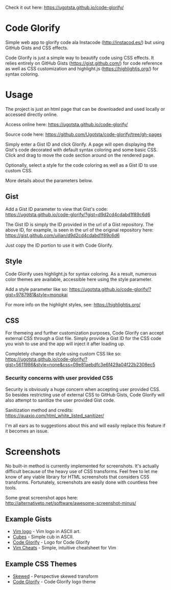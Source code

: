 Check it out here: https://ugotsta.github.io/code-glorify/

# Code Glorify

Simple web app to glorify code ala Instacode (http://instacod.es/) but using GitHub Gists and CSS effects.

Code Glorify is just a simple way to beautify code using CSS effects. It relies entirely on GitHub Gists (https://gist.github.com/) for code reference as well as CSS customization and highlight.js (https://highlightjs.org/) for syntax coloring.

# Usage

The project is just an html page that can be downloaded and used locally or accessed directly online.

Access online here:
https://ugotsta.github.io/code-glorify/

Source code here: https://github.com/Ugotsta/code-glorify/tree/gh-pages

Simply enter a Gist ID and click Glorify. A page will open displaying the Gist's code decorated with default syntax coloring and some basic CSS. Click and drag to move the code section around on the rendered page.

Optionally, select a style for the code coloring as well as a Gist ID to use custom CSS.

More details about the parameters below.

## Gist

Add a Gist ID parameter to view that Gist's code:
https://ugotsta.github.io/code-glorify/?gist=d9d2cd4cdabd1f89c6d6

The Gist ID is simply the ID provided in the url of a Gist repository. The above ID, for example, is seen in the url of the original repository here: https://gist.github.com/uilian/d9d2cd4cdabd1f89c6d6

Just copy the ID portion to use it with Code Glorify.

## Style

Code Glorify uses highlight.js for syntax coloring. As a result, numerous color themes are available, accessible here using the style parameter.

Add a style parameter like so:
https://ugotsta.github.io/code-glorify/?gist=9787981&style=monokai

For more info on the highlight styles, see: https://highlightjs.org/

## CSS

For themeing and further customization purposes, Code Glorify can accept external CSS through a Gist file. Simply provide a Gist ID for the CSS code you wish to use and the app will inject it after loading up.

Completely change the style using custom CSS like so:
https://ugotsta.github.io/code-glorify/?gist=5611986&style=none&css=09e81aebdfc3e6f429a04f22b2308ec5

### Security concerns with user provided CSS

Security is obviously a huge concern when accepting user provided CSS. So besides restricting use of external CSS to GitHub Gists, Code Glorify will also attempt to sanitize the user provided Gist code.

Sanitization method and credits:
https://quaxio.com/html_white_listed_sanitizer/

I'm all ears as to suggestions about this and will easily replace this feature if it becomes an issue.

# Screenshots

No built-in method is currently implemented for screenshots. It's actually difficult because of the heavy use of CSS transforms. Feel free to let me know of any viable library for HTML screenshots that considers CSS transforms. Fortunately, screenshots are easily done with countless free tools.

Some great screenshot apps here: http://alternativeto.net/software/awesome-screenshot-minus/

## Example Gists
- [Vim logo](?gist=5611986) - Vim logo in ASCII art.
- [Cubes](?gist=9787981) - Simple cub in ASCII.
- [Code Glorify](?gist=26c789ec14f70f57a35c0f4efff615d9) - Logo for Code Glorify
- [Vim Cheats](?gist=c002acb756d5cf09b1ad98494a81baa3) - Simple, intuitive cheatsheet for Vim

## Example CSS Themes
- [Skewed](?css=1fca8332dd34ccfc0eba084deb023962) - Perspective skewed transform
- [Code Glorify](?css=3df562d921295d88564e24b828c0b8b6) - Code Glorify logo theme
